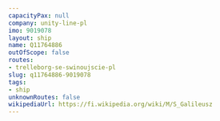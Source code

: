```yaml
---
capacityPax: null
company: unity-line-pl
imo: 9019078
layout: ship
name: Q11764886
outOfScope: false
routes:
- trelleborg-se-swinoujscie-pl
slug: q11764886-9019078
tags:
- ship
unknownRoutes: false
wikipediaUrl: https://fi.wikipedia.org/wiki/M/S_Galileusz
---
```


